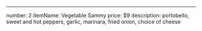 ---
number: 2
itemName: Vegetable Sammy
price: $9
description: portobello, sweet and hot peppers, garlic, marinara, fried onion, choice of cheese